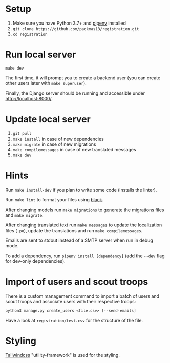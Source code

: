 # Setup

1. Make sure you have Python 3.7+ and [pipenv](https://github.com/pypa/pipenv) installed
2. `git clone https://github.com/packmas13/registration.git`
3. `cd registration`

# Run local server

```
make dev
```

The first time, it will prompt you to create a backend user (you can create other users later with `make superuser`).

Finally, the Django server should be running and accessible under [http://localhost:8000/](http://localhost:8000/).

# Update local server

1. `git pull`
2. `make install` in case of new dependencies
3. `make migrate` in case of new migrations
4. `make compilemessages` in case of new translated messages
5. `make dev`

# Hints

Run `make install-dev` if you plan to write some code (installs the linter).

Run `make lint` to format your files using [black](https://github.com/psf/black).

After changing models run `make migrations` to generate the migrations files and `make migrate`.

After changing translated text run `make messages` to update the localization files (`.po`), update the translations and run `make compilemessages`.

Emails are sent to stdout instead of a SMTP server when run in debug mode.

To add a dependency, run `pipenv install [dependency]` (add the `--dev` flag for dev-only dependencies).

# Import of users and scout troops

There is a custom management command to import a batch of users and scout troops and associate users with their respective troops:

```
python3 manage.py create_users <file.csv> [--send-emails]
```

Have a look at `registration/test.csv` for the structure of the file.

# Styling

[Tailwindcss](https://tailwindcss.com/) "utility-framework" is used for the styling.